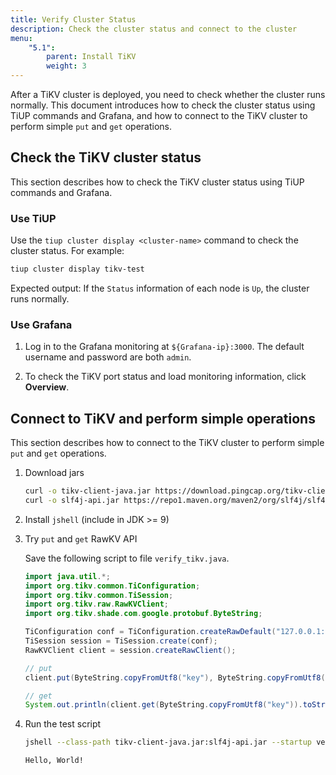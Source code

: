 ```yaml
---
title: Verify Cluster Status
description: Check the cluster status and connect to the cluster
menu:
    "5.1":
        parent: Install TiKV
        weight: 3
---
```


After a TiKV cluster is deployed, you need to check whether the cluster runs normally. This document introduces how to check the cluster status using TiUP commands and Grafana, and how to connect to the TiKV cluster to perform simple `put` and `get` operations.

## Check the TiKV cluster status

This section describes how to check the TiKV cluster status using TiUP commands and Grafana.

### Use TiUP

Use the `tiup cluster display <cluster-name>` command to check the cluster status. For example:

```bash
tiup cluster display tikv-test
```

Expected output: If the `Status` information of each node is `Up`, the cluster runs normally.

### Use Grafana

1. Log in to the Grafana monitoring at `${Grafana-ip}:3000`. The default username and password are both `admin`.

2. To check the TiKV port status and load monitoring information, click **Overview**.

## Connect to TiKV and perform simple operations

This section describes how to connect to the TiKV cluster to perform simple `put` and `get` operations.

1. Download jars

    ```bash
    curl -o tikv-client-java.jar https://download.pingcap.org/tikv-client-java-3.1.0-SNAPSHOT.jar
    curl -o slf4j-api.jar https://repo1.maven.org/maven2/org/slf4j/slf4j-api/1.7.16/slf4j-api-1.7.16.jar
    ```

2. Install `jshell` (include in JDK >= 9)

3. Try `put` and `get` RawKV API

    Save the following script to file `verify_tikv.java`.

    ```java
    import java.util.*;
    import org.tikv.common.TiConfiguration;
    import org.tikv.common.TiSession;
    import org.tikv.raw.RawKVClient;
    import org.tikv.shade.com.google.protobuf.ByteString;

    TiConfiguration conf = TiConfiguration.createRawDefault("127.0.0.1:2379");
    TiSession session = TiSession.create(conf);
    RawKVClient client = session.createRawClient();

    // put
    client.put(ByteString.copyFromUtf8("key"), ByteString.copyFromUtf8("Hello, World!"));

    // get
    System.out.println(client.get(ByteString.copyFromUtf8("key")).toStringUtf8());
    ```

4. Run the test script

    ```bash
    jshell --class-path tikv-client-java.jar:slf4j-api.jar --startup verify_tikv.java

    Hello, World!
    ```
